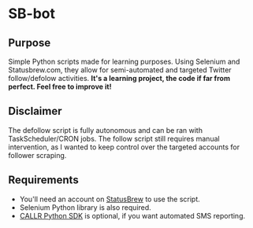 # SB-bot

## Purpose
Simple Python scripts made for learning purposes. Using Selenium and Statusbrew.com, they allow for semi-automated and targeted Twitter follow/defolow activities.
 **It's a learning project, the code if far from perfect. Feel free to improve it!**

## Disclaimer
The defollow script is fully autonomous and can be ran with TaskScheduler/CRON jobs.
The follow script still requires manual intervention, as I wanted to keep control over the targeted accounts for follower scraping.

## Requirements
* You'll need an account on [StatusBrew](https://www.statusBrew.com) to use the script.
* Selenium Python library is also required.
* [CALLR Python SDK](https://www.callr.com/docs/) is optional, if you want automated SMS reporting.
